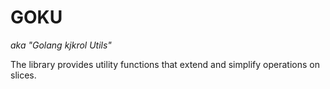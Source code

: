 # GOKU

*aka "Golang kjkrol Utils"*

The library provides utility functions that extend and simplify operations on slices.
